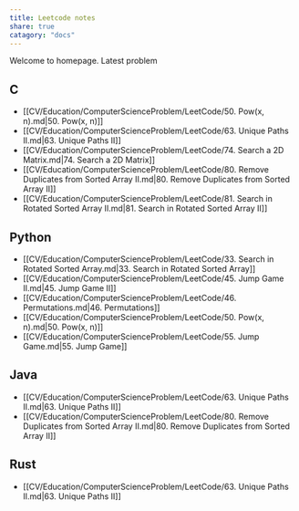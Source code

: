 ```yaml
---
title: Leetcode notes
share: true
catagory: "docs"
---
```


Welcome to homepage. Latest problem

## C
- [[CV/Education/ComputerScienceProblem/LeetCode/50. Pow(x, n).md|50. Pow(x, n)]]
- [[CV/Education/ComputerScienceProblem/LeetCode/63. Unique Paths II.md|63. Unique Paths II]]
- [[CV/Education/ComputerScienceProblem/LeetCode/74. Search a 2D Matrix.md|74. Search a 2D Matrix]]
- [[CV/Education/ComputerScienceProblem/LeetCode/80. Remove Duplicates from Sorted Array II.md|80. Remove Duplicates from Sorted Array II]]
- [[CV/Education/ComputerScienceProblem/LeetCode/81. Search in Rotated Sorted Array II.md|81. Search in Rotated Sorted Array II]]


## Python
- [[CV/Education/ComputerScienceProblem/LeetCode/33. Search in Rotated Sorted Array.md|33. Search in Rotated Sorted Array]]
- [[CV/Education/ComputerScienceProblem/LeetCode/45. Jump Game II.md|45. Jump Game II]]
- [[CV/Education/ComputerScienceProblem/LeetCode/46. Permutations.md|46. Permutations]]
- [[CV/Education/ComputerScienceProblem/LeetCode/50. Pow(x, n).md|50. Pow(x, n)]]
- [[CV/Education/ComputerScienceProblem/LeetCode/55. Jump Game.md|55. Jump Game]]


## Java
- [[CV/Education/ComputerScienceProblem/LeetCode/63. Unique Paths II.md|63. Unique Paths II]]
- [[CV/Education/ComputerScienceProblem/LeetCode/80. Remove Duplicates from Sorted Array II.md|80. Remove Duplicates from Sorted Array II]]


## Rust
- [[CV/Education/ComputerScienceProblem/LeetCode/63. Unique Paths II.md|63. Unique Paths II]]


